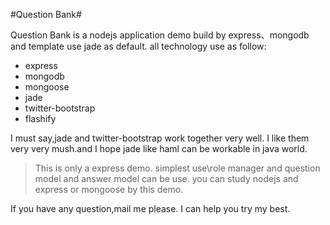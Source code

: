 #Question Bank#

Question Bank is a nodejs application demo build by express、mongodb and template use jade as default.
   all technology use as follow:
   * express
   * mongodb
   * mongoose
   * jade
   * twitter-bootstrap
   * flashify
  
  I must say,jade and twitter-bootstrap work together very well. I like them very very mush.and 
I hope jade like haml can be workable in java world.

>  This is only a express demo. simplest use\role manager and question model and answer model can be use.
   you can study nodejs and express or mongoose by this demo.


  If you have any question,mail me please. I can help you try my best.
